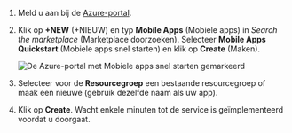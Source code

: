 1. Meld u aan bij de [Azure-portal].
2. Klik op **+NEW** (+NIEUW) en typ **Mobile Apps** (Mobiele apps) in *Search the marketplace* (Marketplace doorzoeken). Selecteer **Mobile Apps Quickstart** (Mobiele apps snel starten) en klik op **Create** (Maken).
   
    ![De Azure-portal met Mobiele apps snel starten gemarkeerd](./media/app-service-mobile-dotnet-backend-create-new-service/search-mobile-apps-quickstart.png)
3. Selecteer voor de **Resourcegroep** een bestaande resourcegroep of maak een nieuwe (gebruik dezelfde naam als uw app). 
4. Klik op **Create**. Wacht enkele minuten tot de service is geïmplementeerd voordat u doorgaat.

<!-- URLs. -->
[Azure-portal]: https://portal.azure.com/



<!--HONumber=sep16_HO1-->


